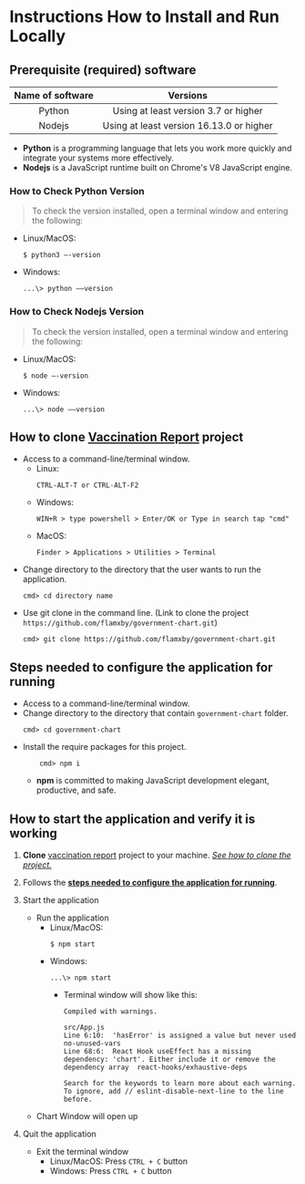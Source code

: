 # Instructions How to Install and Run Locally
## Prerequisite (required) software
|    Name of software    | Versions |
|:----------------------:|:--------:|
|Python|Using at least version 3.7 or higher|
|Nodejs|Using at least version 16.13.0 or higher|

* **Python** is a programming language that lets you work more quickly and integrate your systems more effectively.
* **Nodejs** is a JavaScript runtime built on Chrome's V8 JavaScript engine.

### How to Check Python Version 
> To check the version installed, open a terminal window and entering the following:
* Linux/MacOS:
    ```
    $ python3 –-version
    ``` 
* Windows: 
    ``` 
    ...\> python ––version
    ```

### How to Check Nodejs Version 
> To check the version installed, open a terminal window and entering the following:
* Linux/MacOS:
    ```
    $ node –-version
    ``` 
* Windows: 
    ``` 
    ...\> node ––version
    ```

## How to clone [Vaccination Report](https://github.com/flamxby/government-chart) project
* Access to a command-line/terminal window.
    * Linux:
        ```
        CTRL-ALT-T or CTRL-ALT-F2
        ``` 
    * Windows: 
        ``` 
        WIN+R > type powershell > Enter/OK or Type in search tap "cmd"
        ```
    * MacOS: 
        ```
        Finder > Applications > Utilities > Terminal
        ```
* Change directory to the directory that the user wants to run the application.
    ```
    cmd> cd directory name
    ```
* Use git clone in the command line. (Link to clone the project `https://github.com/flamxby/government-chart.git`)
    ```
    cmd> git clone https://github.com/flamxby/government-chart.git
    ```

## Steps needed to configure the application for running
* Access to a command-line/terminal window.
* Change directory to the directory that contain `government-chart` folder.
    ```
    cmd> cd government-chart
    ```
* Install the require packages for this project.
    ```
        cmd> npm i
    ``` 
    * **npm** is committed to making JavaScript development elegant, productive, and safe. 

## How to start the application and verify it is working
1. **Clone** [vaccination report](https://github.com/flamxby/government-chart) project to your machine. [*See how to clone the project.*](https://github.com/flamxby/government-chart/blob/master/INSTALL.md#how-to-clone-government-project)
2. Follows the [**steps needed to configure the application for running**](https://github.com/flamxby/government-chart/blob/master/INSTALL.md#steps-needed-to-configure-the-application-for-running).
3. Start the application
    * Run the application
        * Linux/MacOS:
            ```
            $ npm start
            ```
        * Windows:
            ```
            ...\> npm start
            ``` 
            * Terminal window will show like this:
                ```   
                Compiled with warnings.

                src/App.js
                Line 6:10:  'hasError' is assigned a value but never used                                                             no-unused-vars
                Line 68:6:  React Hook useEffect has a missing dependency: 'chart'. Either include it or remove the dependency array  react-hooks/exhaustive-deps

                Search for the keywords to learn more about each warning.
                To ignore, add // eslint-disable-next-line to the line before.
                ``` 
    * Chart Window will open up

5. Quit the application
    * Exit the terminal window
        * Linux/MacOS: Press `CTRL + C` button
        * Windows: Press `CTRL + C` button
    
